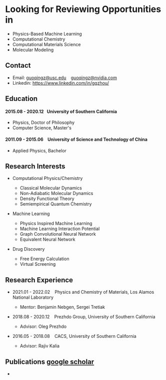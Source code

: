 # Looking for Reviewing Opportunities in
* Physics-Based Machine Learning
* Computational Chemistry
* Computational Materials Science
* Molecular Modeling

## Contact
* Email: <guoqingz@usc.edu> &ensp; <guoqingz@nvidia.com>
* Linkedin: <https://www.linkedin.com/in/gqzhou/>

## Education

#### 2015.08 - 2020.12 &ensp;University of Southern California

* Physics, Doctor of Philosophy 
* Computer Science, Master's

#### 2011.09 - 2015.06 &ensp; University of Science and Technology of China

* Applied Physics, Bachelor

## Research Interests
* Computational Physics/Chemistry
    * Classical Molecular Dynamics
    * Non-Adiabatic Molecular Dynamics
    * Density Functional Theory
    * Semiempirical Quantum Chemistry

* Machine Learning
    * Physics Inspired Machine Learning
    * Machine Learning Interaction Potential
    * Graph Convolutional Neural Network
    * Equivalent Neural Network

* Drug Discovery
    * Free Energy Calculation
    * Virtual Screening

## Research Experience
* 2021.01 - 2022.02 &ensp; Physics and Chemistry of Materials, Los Alamos National Laboratory
   * Mentor: Benjamin Nebgen, Sergei Tretiak

* 2018.08 - 2020.12 &ensp; Prezhdo Group, University of Southern California
   * Advisor: Oleg Prezhdo

* 2016.05 - 2018.08 &ensp; CACS, University of Southern California
   * Advisor: Rajiv Kalia

## Publications [google scholar](https://scholar.google.com/citations?user=WEVRSg0AAAAJ&hl=en)
*



